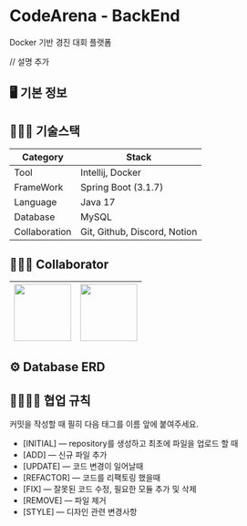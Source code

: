 # CodeArena - BackEnd
Docker 기반 경진 대회 플랫폼

// 설명 추가

## 🖥️ 기본 정보

## 👨🏻‍💻 기술스택
|Category|Stack|
|------|---|
|Tool|Intellij, Docker|
|FrameWork|Spring Boot (3.1.7)|
|Language|Java 17|
|Database|MySQL|
|Collaboration|Git, Github, Discord, Notion|

## 👨‍👦‍👦 Collaborator

| [<img src="https://github.com/Walking-Holic/WalkHolic-Backend/assets/96743351/e28da099-b59f-4844-8d78-104bf5f6ce65" width="100">](https://github.com/kimgunwooo)| [<img src="https://avatars.githubusercontent.com/u/115761494?v=4" width="100">](https://github.com/pakyoong) 
| :-----------------------------------: | :---------------------------------------: |

## ⚙️ Database ERD

## 👨‍👨‍👧‍👦 협업 규칙

커밋을 작성할 때 필히 다음 태그를 이름 앞에 붙여주세요.

- [INITIAL] — repository를 생성하고 최초에 파일을 업로드 할 때
- [ADD] — 신규 파일 추가
- [UPDATE] — 코드 변경이 일어날때
- [REFACTOR] — 코드를 리팩토링 했을때
- [FIX] — 잘못된 코드 수정, 필요한 모듈 추가 및 삭제
- [REMOVE] — 파일 제거
- [STYLE] — 디자인 관련 변경사항
